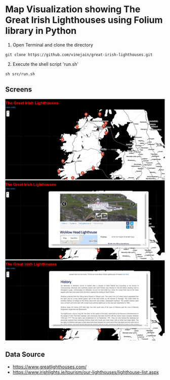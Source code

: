 # Map Visualization showing The Great Irish Lighthouses using Folium library in Python

1) Open Terminal and clone the directory

```
git clone https://github.com/vinejain/great-irish-lighthouses.git
```
2) Execute the shell script 'run.sh'

```
sh src/run.sh
```

## Screens

![alt text](https://github.com/vinejain/great-irish-lighthouses/blob/master/Screenshot_1.jpg)
![alt text](https://github.com/vinejain/great-irish-lighthouses/blob/master/Screenshot_2.jpg)
![alt text](https://github.com/vinejain/great-irish-lighthouses/blob/master/Screenshot_3.jpg)

## Data Source

- https://www.greatlighthouses.com/
- https://www.irishlights.ie/tourism/our-lighthouses/lighthouse-list.aspx
